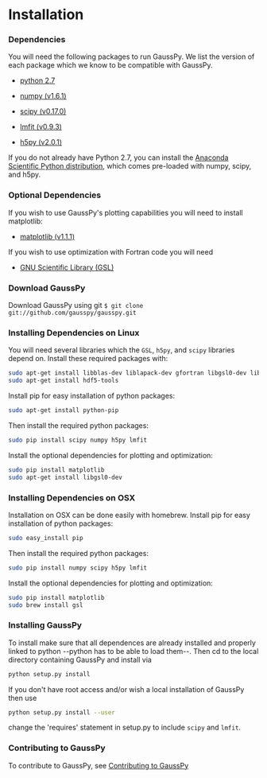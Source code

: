 # Installation

### Dependencies

You will need the following packages to run GaussPy. We list the version of each
package which we know to be compatible with GaussPy.

* [python 2.7](http://www.numpy.org/)

* [numpy (v1.6.1)](http://www.numpy.org/)

* [scipy (v0.17.0)](http://www.scipy.org/)

* [lmfit (v0.9.3)](https://lmfit.github.io/lmfit-py/intro.html)

* [h5py (v2.0.1)](http://www.h5py.org/)

If you do not already have Python 2.7, you can install the [Anaconda Scientific
Python distribution](https://store.continuum.io/cshop/anaconda/), which comes
pre-loaded with numpy, scipy, and h5py.

### Optional Dependencies

If you wish to use GaussPy's plotting capabilities you will need to install
matplotlib:

* [matplotlib (v1.1.1)](http://matplotlib.org/)

If you wish to use optimization with Fortran code you will need

* [GNU Scientific Library (GSL)](http://www.gnu.org/software/gsl/)


### Download GaussPy

Download GaussPy using git `$ git clone git://github.com/gausspy/gausspy.git`


### Installing Dependencies on Linux

You will need several libraries which the `GSL`, `h5py`, and `scipy` libraries
depend on. Install these required packages with:

```bash
sudo apt-get install libblas-dev liblapack-dev gfortran libgsl0-dev libhdf5-serial-dev 
sudo apt-get install hdf5-tools
```

Install pip for easy installation of python packages:

```bash
sudo apt-get install python-pip
```

Then install the required python packages:

```bash
sudo pip install scipy numpy h5py lmfit
```

Install the optional dependencies for plotting and optimization:

```bash
sudo pip install matplotlib
sudo apt-get install libgsl0-dev
```

### Installing Dependencies on OSX

Installation on OSX can be done easily with homebrew. Install pip for easy
installation of python packages:

```bash
sudo easy_install pip
```

Then install the required python packages:

```bash
sudo pip install numpy scipy h5py lmfit
```

Install the optional dependencies for plotting and optimization:

```bash
sudo pip install matplotlib
sudo brew install gsl
``` 

### Installing GaussPy

To install make sure that all dependences are already installed and properly
linked to python --python has to be able to load them--. Then cd to the local
directory containing GaussPy and install via

```bash
python setup.py install
```

If you don't have root access and/or wish a local installation of
GaussPy then use

```bash
python setup.py install --user
```
change the 'requires' statement in setup.py to include `scipy` and `lmfit`.

### Contributing to GaussPy

To contribute to GaussPy, see [Contributing to GaussPy](CONTRIBUTING.md)
